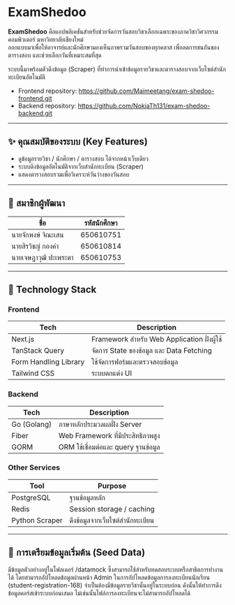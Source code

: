 # ExamShedoo

**ExamShedoo** คือแอปพลิเคชันสำหรับช่วยจัดการวันสอบวิชาเลือกเฉพาะของภาควิชาวิศวกรรมคอมพิวเตอร์ มหาวิทยาลัยเชียงใหม่  
ออกแบบมาเพื่อให้อาจารย์และนักศึกษามองเห็นภาพรวมวันสอบของทุกคลาส เพื่อลดการชนกันของตารางสอบ และช่วยเลือกวันที่เหมาะสมที่สุด

ระบบนี้มาพร้อมตัวดึงข้อมูล (Scraper) ที่ทำการนำเข้าข้อมูลรายวิชาและตารางสอบจากเว็บไซต์สำนักทะเบียนอัตโนมัติ

- Frontend repository: https://github.com/Maimeetang/exam-shedoo-frontend.git
- Backend repository: https://github.com/NokiaTh131/exam-shedoo-backend.git

---

## ✨ คุณสมบัติของระบบ (Key Features)

- ดูข้อมูลรายวิชา / นักศึกษา / ตารางสอบ ได้จากหน้าเว็บเดียว
- ระบบดึงข้อมูลอัตโนมัติจากเว็บสำนักทะเบียน (Scraper)
- แสดงตารางสอบรวมเพื่อวิเคราะห์วันว่างของวันสอบ

---

## 👥 สมาชิกผู้พัฒนา

| ชื่อ                  | รหัสนักศึกษา |
| --------------------- | ------------ |
| นายจักพงษ์ จิณะเสน    | 650610751    |
| นายสิรวิชญ์ กองคำ     | 650610814    |
| นายเจษฎาวุฒิ ปะเพระตา | 650610753    |

---

## 🧱 Technology Stack

### Frontend

| Tech                  | Description                                 |
| --------------------- | ------------------------------------------- |
| Next.js               | Framework สำหรับ Web Application ฝั่งผู้ใช้ |
| TanStack Query        | จัดการ State ของข้อมูล และ Data Fetching    |
| Form Handling Library | ใช้จัดการฟอร์มและตรวจสอบข้อมูล              |
| Tailwind CSS          | ระบบตกแต่ง UI                               |

### Backend

| Tech        | Description                         |
| ----------- | ----------------------------------- |
| Go (Golang) | ภาษาหลักประมวลผลฝั่ง Server         |
| Fiber       | Web Framework ที่มีประสิทธิภาพสูง   |
| GORM        | ORM ใช้เชื่อมต่อและ query ฐานข้อมูล |

### Other Services

| Tool           | Purpose                          |
| -------------- | -------------------------------- |
| PostgreSQL     | ฐานข้อมูลหลัก                    |
| Redis          | Session storage / caching        |
| Python Scraper | ดึงข้อมูลจากเว็บไซต์สำนักทะเบียน |

---

## 🔰 การเตรียมข้อมูลเริ่มต้น (Seed Data)

มีข้อมูลตัวอย่างอยู่ในโฟลเดอร์ /datamock ซึ่งสามารถใช้สำหรับทดสอบระบบหรือสาธิตการทำงานได้ โดยสามารถอัปโหลดข้อมูลผ่านหน้า Admin
ในการอัปโหลดข้อมูลการลงทะเบียนนักเรียน (student-registration-168) จำเป็นต้องมีข้อมูลรายวิชานั้นอยู่ในระบบก่อน ดังนั้นให้ทำการดึงข้อมูลคอร์สเข้าระบบก่อนเสมอ ไม่เช่นนั้นไฟล์การลงทะเบียนจะไม่สามารถอัปโหลดได้
